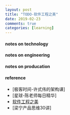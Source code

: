 ```yaml
---
layout: post
title: "TODO-软件工程之美"
date: 2019-02-23
comments: true
categories: [learning]
---
```


#### notes on technology 

#### notes on engineering

#### notes on producation


#### reference 
* [极客时间-许式伟的架构课] 
* [星球-陈老师每日精华] 
* [软件工程之美](https://time.geekbang.org/column/158) 
*  [梁宁产品思维30讲] 